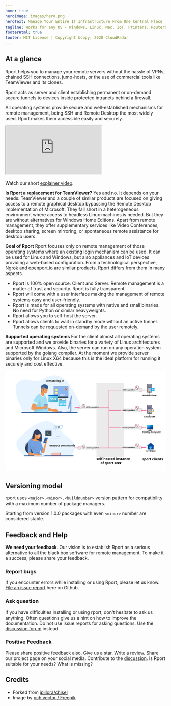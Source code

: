 ```yaml
---
home: true
heroImage: images/hero.png
heroText: Manage Your Entire IT Infrastructure From One Central Place
tagline: Works for any OS - Windows, Linux, Mac, IoT, Printers, Routers, anything.
footerHtml: true
footer: MIT License | Copyright &copy; 2020 CloudRadar
---
```


## At a glance
Rport helps you to manage your remote servers without the hassle of VPNs, chained SSH connections, jump-hosts, or the use of commercial tools like TeamViewer and its clones.

Rport acts as server and client establishing permanent or on-demand secure tunnels to devices inside protected intranets behind a firewall.

All operating systems provide secure and well-established mechanisms for remote management, being SSH and Remote Desktop the most widely used. Rport makes them accessible easily and securely.

<div class="iframe-container">
    <iframe src="https://player.vimeo.com/video/530717168?byline=0&portrait=0" allow="autoplay; fullscreen; picture-in-picture" allowfullscreen></iframe>
</div>

Watch our short [explainer video](https://vimeo.com/530717168).

**Is Rport a replacement for TeamViewer?**
Yes and no. It depends on your needs.
TeamViewer and a couple of similar products are focused on giving access to a remote graphical desktop bypassing the Remote Desktop implementation of Microsoft. They fall short in a heterogeneous environment where access to headless Linux machines is needed. But they are without alternatives for Windows Home Editions.
Apart from remote management, they offer supplementary services like Video Conferences, desktop sharing, screen mirroring, or spontaneous remote assistance for desktop users.

**Goal of Rport**
Rport focuses only on remote management of those operating systems where an existing login mechanism can be used. It can be used for Linux and Windows, but also appliances and IoT devices providing a web-based configuration.
From a technological perspective, [Ngrok](https://ngrok.com/) and [openport.io](https://openport.io) are similar products. Rport differs from them in many aspects.
* Rport is 100% open source. Client and Server. Remote management is a matter of trust and security. Rport is fully transparent.
* Rport will come with a user interface making the management of remote systems easy and user-friendly.
* Rport is made for all operating systems with native and small binaries. No need for Python or similar heavyweights.
* Rport allows you to self-host the server.
* Rport allows clients to wait in standby mode without an active tunnel. Tunnels can be requested on-demand by the user remotely.

**Supported operating systems**
For the client almost all operating systems are supported and we provide binaries for a variety of Linux architectures and Microsoft Windows.
Also, the server can run on any operation system supported by the golang compiler. At the moment we provide server binaries only for Linux X64 because this is the ideal platform for running it securely and cost effective.

![Rport Principle](./docs/rport-principle.svg "Rport Principle")

## Versioning model
rport uses `<major>.<minor>.<buildnumber>` version pattern for compatibility with a maximum number of package managers.

Starting from version 1.0.0 packages with even `<minor>` number are considered stable.

## Feedback and Help
**We need your feedback**.
Our vision is to establish Rport as a serious alternative to all the black box software for remote management. To make it a success, please share your feedback.
### Report bugs
If you encounter errors while installing or using Rport, please let us know. [File an issue report](https://github.com/cloudradar-monitoring/rport/issues) here on Github.
### Ask question
If you have difficulties installing or using rport, don't hesitate to ask us anything. Often questions give us a hint on how to improve the documentation. Do not use issue reports for asking questions. Use the [discussion forum](https://github.com/cloudradar-monitoring/rport/discussions) instead.
### Positive Feedback
Please share positive feedback also. Give us a star. Write a review. Share our project page on your social media. Contribute to the [discussion](https://github.com/cloudradar-monitoring/rport/discussions). Is Rport suitable for your needs? What is missing?

## Credits
* Forked from [jpillora/chisel](https://github.com/jpillora/chisel)
* Image by [pch.vector / Freepik](http://www.freepik.com)
